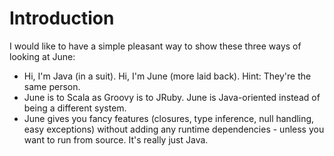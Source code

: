 # Introduction #

I would like to have a simple pleasant way to show these three ways of looking at June:

  * Hi, I'm Java (in a suit). Hi, I'm June (more laid back). Hint: They're the same person.
  * June is to Scala as Groovy is to JRuby. June is Java-oriented instead of being a different system.
  * June gives you fancy features (closures, type inference, null handling, easy exceptions) without adding any runtime dependencies - unless you want to run from source. It's really just Java.